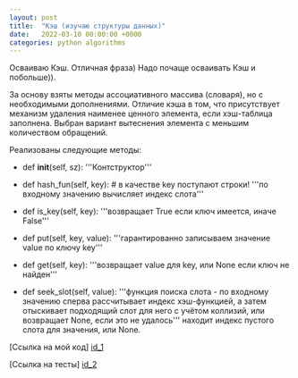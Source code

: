 ```yaml
---
layout: post
title:  "Кэш (изучаю структуры данных)"
date:   2022-03-10 00:00:00 +0000
categories: python algorithms
---
```

[id_1]: https://github.com/NikLaz25/Algorithms_1/blob/main/NativeCache.py
[id_2]: https://github.com/NikLaz25/Algorithms_1/blob/main/NativeCache_test.py

Осваиваю Кэш. Отличная фраза) Надо почаще осваивать Кэш и побольше)).

За основу взяты методы ассоциативного массива (словаря), но с необходимыми дополнениями. Отличие кэша в том, что присутствует механизм удаления наименее ценного элемента, если хэш-таблица заполнена. Выбран вариант вытеснения элемента с меньшим количеством обращений. 

Реализованы следующие методы:
*    def __init__(self, sz):
        '''Контструктор'''

*    def hash_fun(self, key):  # в качестве key поступают строки!
        '''по входному значению вычисляет индекс слота'''

*    def is_key(self, key):
        '''возвращает True если ключ имеется, иначе False'''

*    def put(self, key, value):
        '''гарантированно записываем значение value по ключу key'''

*    def get(self, key):
        '''возвращает value для key, или None если ключ не найден'''

*    def seek_slot(self, value):
        '''функция поиска слота - по входному значению сперва рассчитывает индекс хэш-функцией,
        а затем отыскивает подходящий слот для него с учётом коллизий,
        или возвращает None, если это не удалось'''
        находит индекс пустого слота для значения, или None.


[Ссылка на мой код] [id_1]

[Ссылка на тесты] [id_2]




